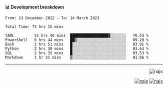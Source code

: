 <b>📊 Development breakdown</b>
<!--START_SECTION:waka-->

```text
From: 13 December 2022 - To: 14 March 2023

Total Time: 73 hrs 15 mins

YAML         51 hrs 40 mins  █████████████████▓░░░░░░░   70.53 %
PowerShell   6 hrs 44 mins   ██▒░░░░░░░░░░░░░░░░░░░░░░   09.20 %
Bash         2 hrs 51 mins   █░░░░░░░░░░░░░░░░░░░░░░░░   03.91 %
Python       2 hrs 40 mins   █░░░░░░░░░░░░░░░░░░░░░░░░   03.64 %
SQL          2 hrs 35 mins   █░░░░░░░░░░░░░░░░░░░░░░░░   03.53 %
Markdown     1 hr 21 mins    ▒░░░░░░░░░░░░░░░░░░░░░░░░   01.86 %
```

<!--END_SECTION:waka-->
-----
<p align="right">
  <img src="https://komarev.com/ghpvc/?username=najx&label=GitHub%20Profile%20Views&color=yellow&style=flat" alt="najx" />
</p align="center">
<p align="right">
  <a href="https://www.linkedin.com/in/abdx"><img src="https://img.shields.io/badge/LinkedIn--_.svg?style=social&logo=linkedin" alt="najx"></a>
  <a href="https://stackoverflow.com/users/19588110/najim-abdelmoula"><img src="https://img.shields.io/badge/Stack Overflow--_.svg?style=social&logo=stackoverflow" alt="najx"></a>
</p align="center">
